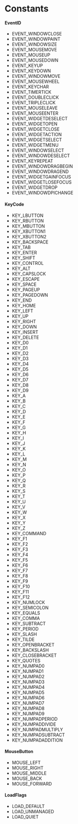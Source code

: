 # Constants #

#### EventID
- EVENT_WINDOWCLOSE
- EVENT_WINDOWPAINT
- EVENT_WINDOWSIZE
- EVENT_MOUSEMOVE
- EVENT_MOUSEUP
- EVENT_MOUSEDOWN
- EVENT_KEYUP
- EVENT_KEYDOWN
- EVENT_WINDOWMOVE
- EVENT_MOUSEWHEEL
- EVENT_KEYCHAR
- EVENT_TIMERTICK
- EVENT_DOUBLECLICK
- EVENT_TRIPLECLICK
- EVENT_MOUSELEAVE
- EVENT_MOUSEENTER
- EVENT_WIDGETDESELECT
- EVENT_WIDGETOPEN
- EVENT_WIDGETCLOSE
- EVENT_WIDGETACTION
- EVENT_WIDGETSELECT
- EVENT_WIDGETMENU
- EVENT_WINDOWSELECT
- EVENT_WINDOWDESELECT
- EVENT_KEYREPEAT
- EVENT_WINDOWDRAGBEGIN
- EVENT_WINDOWDRAGEND
- EVENT_WIDGETGAINFOCUS
- EVENT_WIDGETLOSEFOCUS
- EVENT_WIDGETDROP
- EVENT_WINDOWDPICHANGE

#### KeyCode
- KEY_LBUTTON
- KEY_RBUTTON
- KEY_MBUTTON
- KEY_XBUTTON1
- KEY_XBUTTON2
- KEY_BACKSPACE
- KEY_TAB
- KEY_ENTER
- KEY_SHIFT
- KEY_CONTROL
- KEY_ALT
- KEY_CAPSLOCK
- KEY_ESCAPE
- KEY_SPACE
- KEY_PAGEUP
- KEY_PAGEDOWN
- KEY_END
- KEY_HOME
- KEY_LEFT
- KEY_UP
- KEY_RIGHT
- KEY_DOWN
- KEY_INSERT
- KEY_DELETE
- KEY_D0
- KEY_D1
- KEY_D2
- KEY_D3
- KEY_D4
- KEY_D5
- KEY_D6
- KEY_D7
- KEY_D8
- KEY_D9
- KEY_A
- KEY_B
- KEY_C
- KEY_D
- KEY_E
- KEY_F
- KEY_G
- KEY_H
- KEY_I
- KEY_J
- KEY_K
- KEY_L
- KEY_M
- KEY_N
- KEY_O
- KEY_P
- KEY_Q
- KEY_R
- KEY_S
- KEY_T
- KEY_U
- KEY_V
- KEY_W
- KEY_X
- KEY_Y
- KEY_Z
- KEY_COMMAND
- KEY_F1
- KEY_F2
- KEY_F3
- KEY_F4
- KEY_F5
- KEY_F6
- KEY_F7
- KEY_F8
- KEY_F9
- KEY_F10
- KEY_F11
- KEY_F12
- KEY_NUMLOCK
- KEY_SEMICOLON
- KEY_EQUALS
- KEY_COMMA
- KEY_SUBTRACT
- KEY_PERIOD
- KEY_SLASH
- KEY_TILDE
- KEY_OPENBRACKET
- KEY_BACKSLASH
- KEY_CLOSEBRACKET
- KEY_QUOTES
- KEY_NUMPAD0
- KEY_NUMPAD1
- KEY_NUMPAD2
- KEY_NUMPAD3
- KEY_NUMPAD4
- KEY_NUMPAD5
- KEY_NUMPAD6
- KEY_NUMPAD7
- KEY_NUMPAD8
- KEY_NUMPAD9
- KEY_NUMPADPERIOD
- KEY_NUMPADDIVIDE
- KEY_NUMPADMULTIPLY
- KEY_NUMPADSUBTRACT
- KEY_NUMPADADDITION

#### MouseButton
- MOUSE_LEFT
- MOUSE_RIGHT
- MOUSE_MIDDLE
- MOUSE_BACK
- MOUSE_FORWARD

#### LoadFlags
- LOAD_DEFAULT
- LOAD_UNMANAGED
- LOAD_QUIET
